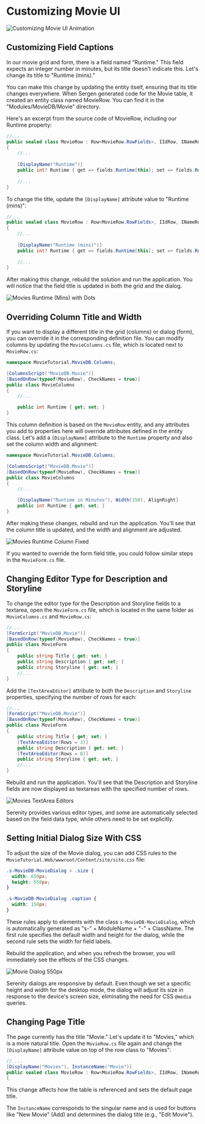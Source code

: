 # Customizing Movie UI

![Customizing Movie UI Animation](img/03-customizing-movie-ui.webp)

## Customizing Field Captions

In our movie grid and form, there is a field named "Runtime." This field expects an integer number in minutes, but its title doesn't indicate this. Let's change its title to "Runtime (mins)."

You can make this change by updating the entity itself, ensuring that its title changes everywhere. When Sergen generated code for the Movie table, it created an entity class named MovieRow. You can find it in the "Modules/MovieDB/Movie" directory.

Here's an excerpt from the source code of MovieRow, including our Runtime property:

```cs
//...
public sealed class MovieRow : Row<MovieRow.RowFields>, IIdRow, INameRow
{
    //...
    
    [DisplayName("Runtime")]
    public int? Runtime { get => fields.Runtime[this]; set => fields.Runtime[this] = value; }
    
    //...
}
```

To change the title, update the `[DisplayName]` attribute value to "Runtime (mins)":

```cs
//...
public sealed class MovieRow : Row<MovieRow.RowFields>, IIdRow, INameRow
{
    //...
    
    [DisplayName("Runtime (mins)")]
    public int? Runtime { get => fields.Runtime[this]; set => fields.Runtime[this] = value; }
    
    //...
}
```

After making this change, rebuild the solution and run the application. You will notice that the field title is updated in both the grid and the dialog.

![Movies Runtime (Mins) with Dots](img/runtime_mins_dots.png)

## Overriding Column Title and Width

If you want to display a different title in the grid (columns) or dialog (form), you can override it in the corresponding definition file. You can modify columns by updating the `MovieColumns.cs` file, which is located next to `MovieRow.cs`:

```cs
namespace MovieTutorial.MovieDB.Columns;

[ColumnsScript("MovieDB.Movie")]
[BasedOnRow(typeof(MovieRow), CheckNames = true)]
public class MovieColumns
{
    //...

    public int Runtime { get; set; }
}
```

This column definition is based on the `MovieRow` entity, and any attributes you add to properties here will override attributes defined in the entity class. Let's add a `[DisplayName]` attribute to the `Runtime` property and also set the column width and alignment:

```cs
namespace MovieTutorial.MovieDB.Columns;

[ColumnsScript("MovieDB.Movie")]
[BasedOnRow(typeof(MovieRow), CheckNames = true)]
public class MovieColumns
{
    //...

    [DisplayName("Runtime in Minutes"), Width(150), AlignRight]
    public int Runtime { get; set; }
}
```

After making these changes, rebuild and run the application. You'll see that the column title is updated, and the width and alignment are adjusted.

![Movies Runtime Column Fixed](img/movies_runtime_col_fixed.png)

If you wanted to override the form field title, you could follow similar steps in the `MovieForm.cs` file.

## Changing Editor Type for Description and Storyline

To change the editor type for the Description and Storyline fields to a textarea, open the `MovieForm.cs` file, which is located in the same folder as `MovieColumns.cs` and `MovieRow.cs`:

```cs
//...
[FormScript("MovieDB.Movie")]
[BasedOnRow(typeof(MovieRow), CheckNames = true)]
public class MovieForm
{
    public string Title { get; set; }
    public string Description { get; set; }
    public string Storyline { get; set; }
    //...
}
```

Add the `[TextAreaEditor]` attribute to both the `Description` and `Storyline` properties, specifying the number of rows for each:

```cs
//...
[FormScript("MovieDB.Movie")]
[BasedOnRow(typeof(MovieRow), CheckNames = true)]
public class MovieForm
{
    public string Title { get; set; }
    [TextAreaEditor(Rows = 3)]
    public string Description { get; set; }
    [TextAreaEditor(Rows = 8)]
    public string Storyline { get; set; }
    //...
}
```

Rebuild and run the application. You'll see that the Description and Storyline fields are now displayed as textareas with the specified number of rows.

![Movies TextArea Editors](img/movie_text_area_editors.png)

Serenity provides various editor types, and some are automatically selected based on the field data type, while others need to be set explicitly.

## Setting Initial Dialog Size With CSS

To adjust the size of the Movie dialog, you can add CSS rules to the `MovieTutorial.Web/wwwroot/Content/site/site.css` file:

```css
.s-MovieDB-MovieDialog > .size {
  width: 650px;
  height: 550px;
}

.s-MovieDB-MovieDialog .caption {
  width: 150px;
}
```

These rules apply to elements with the class `s-MovieDB-MovieDialog`, which is automatically generated as "s-" + ModuleName + "-" + ClassName. The first rule specifies the default width and height for the dialog, while the second rule sets the width for field labels.

Rebuild the application, and when you refresh the browser, you will immediately see the effects of the CSS changes.

![Movie Dialog 550px](img/movie-dialog-550px.png)

Serenity dialogs are responsive by default. Even though we set a specific height and width for the desktop mode, the dialog will adjust its size in response to the device's screen size, eliminating the need for CSS `@media` queries.

## Changing Page Title

The page currently has the title "Movie." Let's update it to "Movies," which is a more natural title. Open the `MovieRow.cs` file again and change the `[DisplayName]` attribute value on top of the row class to "Movies":

```cs
// ...
[DisplayName("Movies"), InstanceName("Movie")]
public sealed class MovieRow : Row<MovieRow.RowFields>, IIdRow, INameRow
{
```

This change affects how the table is referenced and sets the default page title.

The `InstanceName` corresponds to the singular name and is used for buttons like "New Movie" (Add) and determines the dialog title (e.g., "Edit Movie").